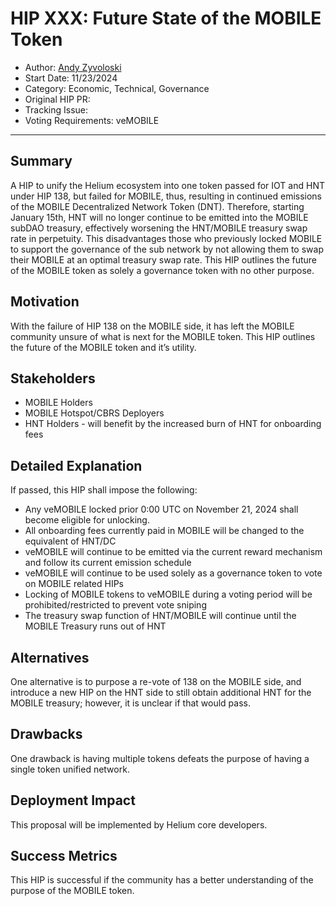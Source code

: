 # HIP XXX: Future State of the MOBILE Token
- Author: [Andy Zyvoloski](https://github.com/heatedlime)
- Start Date: 11/23/2024
- Category: Economic, Technical, Governance
- Original HIP PR: 
- Tracking Issue: 
- Voting Requirements: veMOBILE

---

## Summary

A HIP to unify the Helium ecosystem into one token passed for IOT and HNT under HIP 138, but failed for MOBILE, thus, resulting in continued emissions of the MOBILE Decentralized Network Token (DNT). Therefore, starting January 15th, HNT will no longer continue to be emitted into the MOBILE subDAO treasury, effectively worsening the HNT/MOBILE treasury swap rate in perpetuity. This disadvantages those who previously locked MOBILE to support the governance of the sub network by not allowing them to swap their MOBILE at an optimal treasury swap rate. This HIP outlines the future of the MOBILE token as solely a governance token with no other purpose.

## Motivation

With the failure of HIP 138 on the MOBILE side, it has left the MOBILE community unsure of what is next for the MOBILE token. This HIP outlines the future of the MOBILE token and it’s utility.


## Stakeholders

- MOBILE Holders
- MOBILE Hotspot/CBRS Deployers
- HNT Holders - will benefit by the increased burn of HNT for onboarding fees

## Detailed Explanation

If passed, this HIP shall impose the following:

- Any veMOBILE locked prior 0:00 UTC on November 21, 2024 shall become eligible for unlocking.
- All onboarding fees currently paid in MOBILE will be changed to the equivalent of HNT/DC
- veMOBILE will continue to be emitted via the current reward mechanism and follow its current emission schedule
- veMOBILE will continue to be used solely as a governance token to vote on MOBILE related HIPs
- Locking of MOBILE tokens to veMOBILE during a voting period will be prohibited/restricted to prevent vote sniping 
- The treasury swap function of HNT/MOBILE will continue until the MOBILE Treasury runs out of HNT


## Alternatives

One alternative is to purpose a re-vote of 138 on the MOBILE side, and introduce a new HIP on the HNT side to still obtain additional HNT for the MOBILE treasury; however, it is unclear if that would pass.

## Drawbacks

One drawback is having multiple tokens defeats the purpose of having a single token unified network.


## Deployment Impact

This proposal will be implemented by Helium core developers. 

## Success Metrics

This HIP is successful if the community has a better understanding of the purpose of the MOBILE token. 


